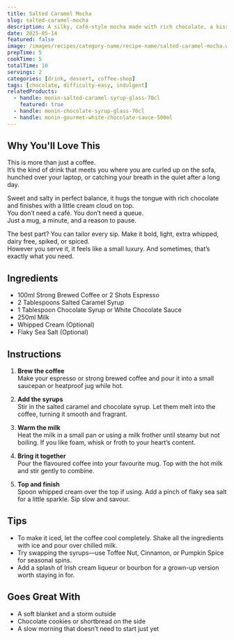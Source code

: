 ```yaml
---
title: Salted Caramel Mocha
slug: salted-caramel-mocha
description: A silky, café-style mocha made with rich chocolate, a kiss of salted caramel, and topped with cream for the ultimate indulgent treat—no barista required.
date: 2025-05-14
featured: false
image: /images/recipes/category-name/recipe-name/salted-caramel-mocha.webp
prepTime: 5
cookTime: 5
totalTime: 10
servings: 2
categories: [drink, dessert, coffee-shop]
tags: [chocolate, difficulty-easy, indulgent]
relatedProducts:
  - handle: monin-salted-caramel-syrup-glass-70cl
    featured: true
  - handle: monin-chocolate-syrup-glass-70cl
  - handle: monin-gourmet-white-chocolate-sauce-500ml
---
```


## Why You'll Love This

This is more than just a coffee.  
It’s the kind of drink that meets you where you are curled up on the sofa, hunched over your laptop, or catching your breath in the quiet after a long day.

Sweet and salty in perfect balance, it hugs the tongue with rich chocolate and finishes with a little cream cloud on top.  
You don’t need a café. You don’t need a queue.  
Just a mug, a minute, and a reason to pause.

The best part? You can tailor every sip. Make it bold, light, extra whipped, dairy free, spiked, or spiced.  
However you serve it, it feels like a small luxury. And sometimes, that’s exactly what you need.

## Ingredients

- 100ml Strong Brewed Coffee or 2 Shots Espresso  
- 2 Tablespoons Salted Caramel Syrup  
- 1 Tablespoon Chocolate Syrup or White Chocolate Sauce  
- 250ml Milk  
- Whipped Cream (Optional)  
- Flaky Sea Salt (Optional)  

## Instructions

1. **Brew the coffee**  
   Make your espresso or strong brewed coffee and pour it into a small saucepan or heatproof jug while hot.

2. **Add the syrups**  
   Stir in the salted caramel and chocolate syrup. Let them melt into the coffee, turning it smooth and fragrant.

3. **Warm the milk**  
   Heat the milk in a small pan or using a milk frother until steamy but not boiling. If you like foam, whisk or froth to your heart’s content.

4. **Bring it together**  
   Pour the flavoured coffee into your favourite mug. Top with the hot milk and stir gently to combine.

5. **Top and finish**  
   Spoon whipped cream over the top if using. Add a pinch of flaky sea salt for a little sparkle. Sip slow and savour.

## Tips

- To make it iced, let the coffee cool completely. Shake all the ingredients with ice and pour over chilled milk.  
- Try swapping the syrups—use Toffee Nut, Cinnamon, or Pumpkin Spice for seasonal spins.  
- Add a splash of Irish cream liqueur or bourbon for a grown-up version worth staying in for.

## Goes Great With

- A soft blanket and a storm outside  
- Chocolate cookies or shortbread on the side  
- A slow morning that doesn’t need to start just yet